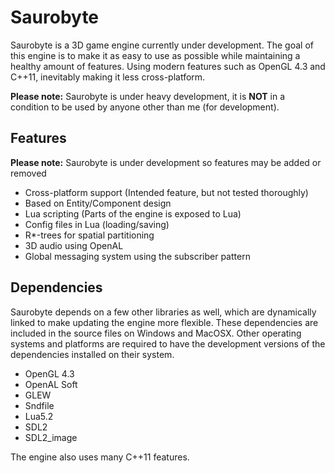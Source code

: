 # Saurobyte

Saurobyte is a 3D game engine currently under development. The goal of this engine is to
make it as easy to use as possible while maintaining a healthy amount of features. Using
modern features such as OpenGL 4.3 and C++11, inevitably making it less cross-platform.

**Please note:** Saurobyte is under heavy development, it is **NOT** in a condition to be used by anyone other than me (for development).

## Features
**Please note:** Saurobyte is under development so features may be added or removed

* Cross-platform support (Intended feature, but not tested thoroughly)
* Based on Entity/Component design
* Lua scripting (Parts of the engine is exposed to Lua)
* Config files in Lua (loading/saving)
* R*-trees for spatial partitioning
* 3D audio using OpenAL
* Global messaging system using the subscriber pattern

## Dependencies
Saurobyte depends on a few other libraries as well, which are dynamically linked to make
updating the engine more flexible. These dependencies are included in the source files on
Windows and MacOSX. Other operating systems and platforms are required to have the development versions of the dependencies installed on their system.

* OpenGL 4.3
* OpenAL Soft
* GLEW
* Sndfile
* Lua5.2
* SDL2
* SDL2_image

The engine also uses many C++11 features.
